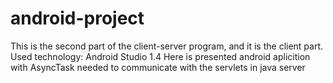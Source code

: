# android-project
This is the second part of the client-server program, and it is the client part.
Used technology: Android Studio 1.4
Here is presented android aplicition with AsyncTask needed to communicate with the servlets in java server
